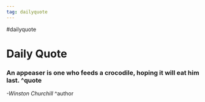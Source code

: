 ```yaml
---
tag: dailyquote
---
```


#dailyquote

# Daily Quote

### An appeaser is one who feeds a crocodile, hoping it will eat him last. ^quote
*-Winston Churchill* ^author
